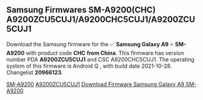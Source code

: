 <h2>Samsung Firmwares SM-A9200(CHC) A9200ZCU5CUJ1/A9200CHC5CUJ1/A9200ZCU5CUJ1</h2>
Download the Samsung firmware for the ✅ <strong>Samsung Galaxy A9 </strong> ⭐ <strong>SM-A9200</strong> with product code <strong>CHC</strong> <strong> from China</strong>. This firmware has version number PDA <strong>A9200ZCU5CUJ1</strong> and CSC A9200CHC5CUJ1. The operating system of this firmware is Android Q , with build date 2021-10-28. Changelist <strong>20966123</strong>.


[SM-A9200](https://samfirm.shop/samsung/model/SM-A9200)
[A9200ZCU5CUJ1](https://samfirm.shop/samsung/pda/A9200ZCU5CUJ1)
[Download Firmware Samsung Galaxy A9 SM-A9200](https://samfirm.shop/samsung/firmware/469493)
